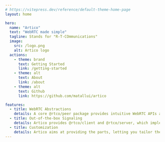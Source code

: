 ```yaml
---
# https://vitepress.dev/reference/default-theme-home-page
layout: home

hero:
  name: "Artico"
  text: "WebRTC made simple"
  tagline: Stands for "R-T-COmmunications"
  image:
    src: /logo.png
    alt: Artico logo
  actions:
    - theme: brand
      text: Getting Started
      link: /getting-started
    - theme: alt
      text: About
      link: /about
    - theme: alt
      text: Github
      link: https://github.com/matallui/artico

features:
  - title: WebRTC Abstractions
    details: A core @rtco/peer package provides intuitive WebRTC APIs and can be used to build your own custom WebRTC signaling on top of.
  - title: Out-of-the-box Signaling
    details: Artico provides @rtco/client and @rtco/server, which implement the Artico signaling interface via Socket.io, so you can have a working solution in minutes.
  - title: Customization
    details: Artico aims at providing the parts, letting you tailor the WebRTC solution that fits your needs.
---
```



